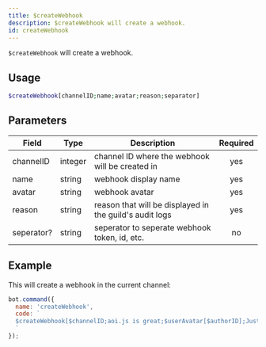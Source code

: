 ```yaml
---
title: $createWebhook 
description: $createWebhook will create a webhook.
id: createWebhook
---
```


`$createWebhook` will create a webhook.

## Usage

```php
$createWebhook[channelID;name;avatar;reason;separator]
```

## Parameters 


| Field     | Type    | Description                                        | Required |
|-----------|---------|----------------------------------------------------| :------: |
| channelID    | integer  | channel ID where the webhook will be created in                             | yes      |
| name    | string  | webhook display name                             | yes      |
| avatar    | string  | webhook avatar                             | yes      |
| reason    | string  | reason that will be displayed in the guild's audit logs                             | yes      |
| seperator?    | string  | seperator to seperate webhook token, id, etc.                             | no      |


## Example

This will create a webhook in the current channel:

```javascript
bot.command({
  name: 'createWebhook',
  code: `
  $createWebhook[$channelID;aoi.js is great;$userAvatar[$authorID];Just testing.;, ]
  `
});
```
